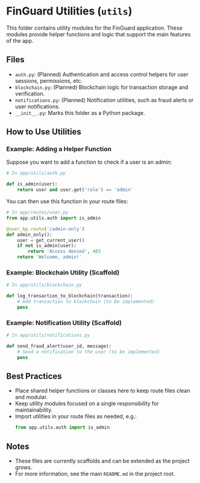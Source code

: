 # FinGuard Utilities (`utils`)

This folder contains utility modules for the FinGuard application. These modules provide helper functions and logic that support the main features of the app.

## Files

- `auth.py`: (Planned) Authentication and access control helpers for user sessions, permissions, etc.
- `blockchain.py`: (Planned) Blockchain logic for transaction storage and verification.
- `notifications.py`: (Planned) Notification utilities, such as fraud alerts or user notifications.
- `__init__.py`: Marks this folder as a Python package.

## How to Use Utilities

### Example: Adding a Helper Function
Suppose you want to add a function to check if a user is an admin:

```python
# In app/utils/auth.py

def is_admin(user):
    return user and user.get('role') == 'admin'
```

You can then use this function in your route files:

```python
# In app/routes/user.py
from app.utils.auth import is_admin

@user_bp.route('/admin-only')
def admin_only():
    user = get_current_user()
    if not is_admin(user):
        return 'Access denied', 403
    return 'Welcome, admin!'
```

### Example: Blockchain Utility (Scaffold)
```python
# In app/utils/blockchain.py

def log_transaction_to_blockchain(transaction):
    # Add transaction to blockchain (to be implemented)
    pass
```

### Example: Notification Utility (Scaffold)
```python
# In app/utils/notifications.py

def send_fraud_alert(user_id, message):
    # Send a notification to the user (to be implemented)
    pass
```

## Best Practices
- Place shared helper functions or classes here to keep route files clean and modular.
- Keep utility modules focused on a single responsibility for maintainability.
- Import utilities in your route files as needed, e.g.:
  ```python
  from app.utils.auth import is_admin
  ```

## Notes
- These files are currently scaffolds and can be extended as the project grows.
- For more information, see the main `README.md` in the project root.
